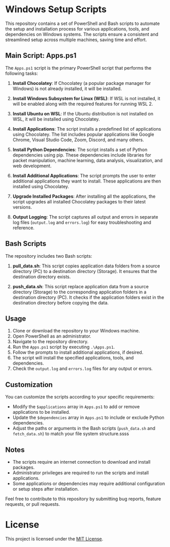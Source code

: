 # Windows Setup Scripts

This repository contains a set of PowerShell and Bash scripts to automate the setup and installation process for various applications, tools, and dependencies on Windows systems. The scripts ensure a consistent and streamlined setup across multiple machines, saving time and effort.

## Main Script: Apps.ps1

The `Apps.ps1` script is the primary PowerShell script that performs the following tasks:

1. **Install Chocolatey**: If Chocolatey (a popular package manager for Windows) is not already installed, it will be installed.

2. **Install Windows Subsystem for Linux (WSL)**: If WSL is not installed, it will be enabled along with the required features for running WSL 2.

3. **Install Ubuntu on WSL**: If the Ubuntu distribution is not installed on WSL, it will be installed using Chocolatey.

4. **Install Applications**: The script installs a predefined list of applications using Chocolatey. The list includes popular applications like Google Chrome, Visual Studio Code, Zoom, Discord, and many others.

5. **Install Python Dependencies**: The script installs a set of Python dependencies using pip. These dependencies include libraries for packet manipulation, machine learning, data analysis, visualization, and web development.

6. **Install Additional Applications**: The script prompts the user to enter additional applications they want to install. These applications are then installed using Chocolatey.

7. **Upgrade Installed Packages**: After installing all the applications, the script upgrades all installed Chocolatey packages to their latest versions.

8. **Output Logging**: The script captures all output and errors in separate log files (`output.log` and `errors.log`) for easy troubleshooting and reference.

## Bash Scripts

The repository includes two Bash scripts:

1. **pull_data.sh**: This script copies application data folders from a source directory (PC) to a destination directory (Storage). It ensures that the destination directory exists.

2. **push_data.sh**: This script replace application data from a source directory (Storage) to the corresponding application folders in a destination directory (PC). It checks if the application folders exist in the destination directory before copying the data.

## Usage

1. Clone or download the repository to your Windows machine.
2. Open PowerShell as an administrator.
3. Navigate to the repository directory.
4. Run the `Apps.ps1` script by executing `.\Apps.ps1`.
5. Follow the prompts to install additional applications, if desired.
6. The script will install the specified applications, tools, and dependencies.
7. Check the `output.log` and `errors.log` files for any output or errors.

## Customization

You can customize the scripts according to your specific requirements:

- Modify the `$applications` array in `Apps.ps1` to add or remove applications to be installed.
- Update the `$dependencies` array in `Apps.ps1` to include or exclude Python dependencies.
- Adjust the paths or arguments in the Bash scripts (`push_data.sh` and `fetch_data.sh`) to match your file system structure.ssss

## Notes

- The scripts require an internet connection to download and install packages.
- Administrator privileges are required to run the scripts and install applications.
- Some applications or dependencies may require additional configuration or setup steps after installation.

Feel free to contribute to this repository by submitting bug reports, feature requests, or pull requests.

# License

This project is licensed under the [MIT License](LICENSE).